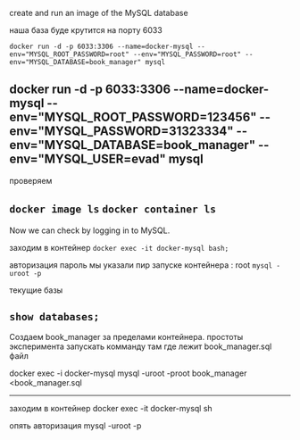 create and run an image of the MySQL database

наша база буде крутится на порту 6033

``` docker run -d -p 6033:3306 --name=docker-mysql --env="MYSQL_ROOT_PASSWORD=root" --env="MYSQL_PASSWORD=root" --env="MYSQL_DATABASE=book_manager" mysql ```

 docker run -d -p 6033:3306 --name=docker-mysql --env="MYSQL_ROOT_PASSWORD=123456" --env="MYSQL_PASSWORD=31323334" --env="MYSQL_DATABASE=book_manager" --env="MYSQL_USER=evad" mysql
-----------------------------------------------------------------------------
проверяем 

``` docker image ls ```
``` docker container ls  ```
-----------------------------------------------------------------------------
Now we can check by logging in to MySQL.

заходим в контейнер 
 ``` docker exec -it docker-mysql bash; ```

авторизация 
пароль мы указали пир запуске контейнера : root
``` mysql -uroot -p ``` 

текущие базы

``` show databases; ```
-----------------------
Создаем book_manager  за пределами контейнера. простоты эксперимента запускать комманду там 
где лежит book_manager.sql файл


docker exec -i docker-mysql mysql -uroot -proot book_manager <book_manager.sql

--------------------------------------
заходим в контейнер 
docker exec -it  docker-mysql sh 

опять авторизация 
mysql -uroot -p
